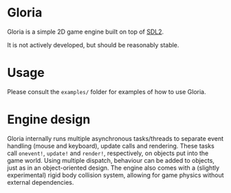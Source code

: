 # Gloria
Gloria is a simple 2D game engine built on top of [SDL2](https://github.com/jonathanBieler/SimpleDirectMediaLayer.jl).

It is not actively developed, but should be reasonably stable.

# Usage

Please consult the `examples/` folder for examples of how to use Gloria.

# Engine design

Gloria internally runs multiple asynchronous tasks/threads to separate event handling (mouse and keyboard), update calls and rendering.  These tasks call `onevent!`, `update!` and `render!`, respectively, on objects put into the game world.  Using multiple dispatch, behaviour can be added to objects, just as in an object-oriented design.  The engine also comes with a (slightly experimental) rigid body collision system, allowing for game physics without external dependencies.
